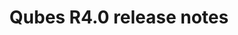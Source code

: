 ---
lang: en
layout: doc
permalink: /doc/releases/4.0/release-notes/
redirect_to: https://doc.qubes-os.org/en/latest/developer/releases/4_0/release-notes.html
ref: 23
title: Qubes R4.0 release notes
---